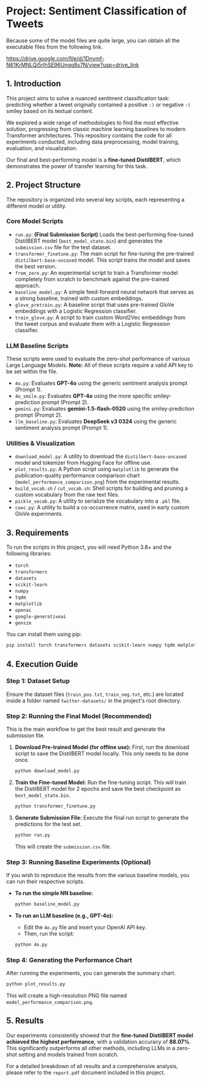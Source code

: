 # Project: Sentiment Classification of Tweets

Because some of the model files are quite large, you can obtain all the executable files from the following link.

https://drive.google.com/file/d/1Dnymf-N61KrMNLQi5rIhSE96Ungg8s7N/view?usp=drive_link


## 1. Introduction

This project aims to solve a nuanced sentiment classification task: predicting whether a tweet originally contained a positive `:)` or negative `:(` smiley based on its textual content.

We explored a wide range of methodologies to find the most effective solution, progressing from classic machine learning baselines to modern Transformer architectures. This repository contains the code for all experiments conducted, including data preprocessing, model training, evaluation, and visualization.

Our final and best-performing model is a **fine-tuned DistilBERT**, which demonstrates the power of transfer learning for this task.

## 2. Project Structure

The repository is organized into several key scripts, each representing a different model or utility.

### Core Model Scripts

* `run.py`: **(Final Submission Script)** Loads the best-performing fine-tuned DistilBERT model (`best_model_state.bin`) and generates the `submission.csv` file for the test dataset.
* `transformer_finetune.py`: The main script for fine-tuning the pre-trained `distilbert-base-uncased` model. This script trains the model and saves the best version.
* `from_zero.py`: An experimental script to train a Transformer model completely from scratch to benchmark against the pre-trained approach.
* `baseline_model.py`: A simple feed-forward neural network that serves as a strong baseline, trained with custom embeddings.
* `glove_pretrain.py`: A baseline script that uses pre-trained GloVe embeddings with a Logistic Regression classifier.
* `train_glove.py`: A script to train custom Word2Vec embeddings from the tweet corpus and evaluate them with a Logistic Regression classifier.

### LLM Baseline Scripts

These scripts were used to evaluate the zero-shot performance of various Large Language Models.
**Note:** All of these scripts require a valid API key to be set within the file.

* `4o.py`: Evaluates **GPT-4o** using the generic sentiment analysis prompt (Prompt 1).
* `4o_smile.py`: Evaluates **GPT-4o** using the more specific smiley-prediction prompt (Prompt 2).
* `gemini.py`: Evaluates **gemini-1.5-flash-0520** using the smiley-prediction prompt (Prompt 2).
* `llm_baseline.py`: Evaluates **DeepSeek v3 0324** using the generic sentiment analysis prompt (Prompt 1).

### Utilities & Visualization

* `download_model.py`: A utility to download the `distilbert-base-uncased` model and tokenizer from Hugging Face for offline use.
* `plot_results.py`: A Python script using `matplotlib` to generate the publication-quality performance comparison chart (`model_performance_comparison.png`) from the experimental results.
* `build_vocab.sh` / `cut_vocab.sh`: Shell scripts for building and pruning a custom vocabulary from the raw text files.
* `pickle_vocab.py`: A utility to serialize the vocabulary into a `.pkl` file.
* `cooc.py`: A utility to build a co-occurrence matrix, used in early custom GloVe experiments.

## 3. Requirements

To run the scripts in this project, you will need Python 3.8+ and the following libraries:

* `torch`
* `transformers`
* `datasets`
* `scikit-learn`
* `numpy`
* `tqdm`
* `matplotlib`
* `openai`
* `google-generativeai`
* `gensim`

You can install them using pip:
```bash
pip install torch transformers datasets scikit-learn numpy tqdm matplotlib openai google-generativeai gensim
```

## 4. Execution Guide

### Step 1: Dataset Setup
Ensure the dataset files (`train_pos.txt`, `train_neg.txt`, etc.) are located inside a folder named `twitter-datasets/` in the project's root directory.

### Step 2: Running the Final Model (Recommended)

This is the main workflow to get the best result and generate the submission file.

1.  **Download Pre-trained Model (for offline use):**
    First, run the download script to save the DistilBERT model locally. This only needs to be done once.
    ```bash
    python download_model.py
    ```

2.  **Train the Fine-tuned Model:**
    Run the fine-tuning script. This will train the DistilBERT model for 2 epochs and save the best checkpoint as `best_model_state.bin`.
    ```bash
    python transformer_finetune.py
    ```

3.  **Generate Submission File:**
    Execute the final run script to generate the predictions for the test set.
    ```bash
    python run.py
    ```
    This will create the `submission.csv` file.

### Step 3: Running Baseline Experiments (Optional)

If you wish to reproduce the results from the various baseline models, you can run their respective scripts.

* **To run the simple NN baseline:**
    ```bash
    python baseline_model.py
    ```

* **To run an LLM baseline (e.g., GPT-4o):**
    * Edit the `4o.py` file and insert your OpenAI API key.
    * Then, run the script:
    ```bash
    python 4o.py
    ```

### Step 4: Generating the Performance Chart

After running the experiments, you can generate the summary chart.
```bash
python plot_results.py
```
This will create a high-resolution PNG file named `model_performance_comparison.png`.

## 5. Results

Our experiments consistently showed that the **fine-tuned DistilBERT model achieved the highest performance**, with a validation accuracy of **88.07%**. This significantly outperforms all other methods, including LLMs in a zero-shot setting and models trained from scratch.

For a detailed breakdown of all results and a comprehensive analysis, please refer to the `report.pdf` document included in this project.

